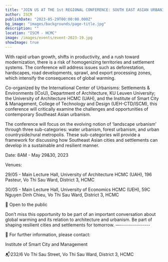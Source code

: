 ```yaml
---
title: "JOIN US AT THE 1st REGIONAL CONFERENCE: SOUTH EAST ASIAN URBANISMS TO ADDRESS GLOBAL WARMING"
author: ISCM
publishDate: "2023-05-29T00:00:00.000Z"
bg_image: "images/backgrounds/page-title.jpg"
description: "" 
location: "ISCM - HCMC"
image: /images/events/event-2023-19.jpg
showImage: true
---
```

With rapid urban growth, shifts in productivity, and a rush toward modernization, there is a risk of homogenizing territories and settlement systems. The conference will address issues such as deforestation, hardscapes, road developments, sprawl, and export processing zones, which intensify the consequences of global warming.

Co-organized by the International Center of Urbanisms: Settlements & Environments (ICoU), Department of Architecture, KU Leuven University; the University of Architecture HCMC (UAH), and the Institute of Smart City & Management, College of Technology and Design (UEH-CTD/ISCM), this conference will critically examine the challenges and opportunities of contemporary Southeast Asian urbanism.

The conference will focus on the evolving notion of ‘landscape urbanism’ through three sub-categories: water urbanism, forest urbanism, and urban countryside/rural metropolis. These sub-categories will provide a framework for discussing how Southeast Asian cities and settlements can develop in a sustainable and resilient manner.

Date: 8AM - May 29&30, 2023

Venues:

29/05 - Main Lecture Hall, University of Architecture HCMC (UAH), 196 Pasteur, Vo Thi Sau Ward, District 3, HCMC

30/05 - Main Lecture Hall, University of Economics HCMC (UEH), 59C Nguyen Dinh Chieu, Vo Thi Sau Ward, District 3, HCMC

🔴 Open to the public

Don’t miss this opportunity to be part of an important conversation about global warming and its relation to architecture and urbanism. Be part of shaping resilient cities and settlements for tomorrow.
—---------------

🔰 For further information, please contact:

Institute of Smart City and Management

📬232/6 Vo Thi Sau Street, Vo Thi Sau Ward, District 3, HCMC
